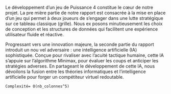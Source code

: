 Le développement d’un jeu de Puissance 4 constitue le cœur de notre projet. La pre
mière partie de notre rapport est consacrée à la mise en place d’un jeu qui permet à deux
joueurs de s’engager dans une lutte stratégique sur ce tableau classique (grille). Nous ex
posons minutieusement les choix de conception et les structures de données qui facilitent
 une expérience utilisateur fluide et réactive.
 
  Progressant vers une innovation majeure, la seconde partie du rapport introduit un nou
vel adversaire : une intelligence artificielle (IA) sophistiquée. Conçue pour rivaliser avec
 l’acuité tactique humaine, cette IA s’appuie sur l’algorithme Minimax, pour évaluer les
 coups et anticiper les stratégies adverses. En partageant le développement de cette IA,
 nous dévoilons la fusion entre les théories informatiques et l’intelligence artificielle pour
 forger un compétiteur virtuel redoutable.

    Complexité= O(nb_colonnes^5)
